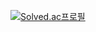 [![Solved.ac프로필](http://mazassumnida.wtf/api/v2/generate_badge?boj=greathyeon)](https://solved.ac/greathyeon)
